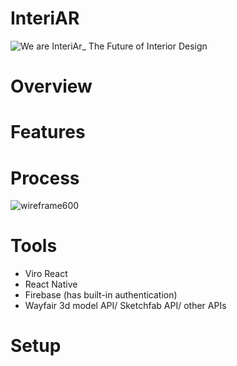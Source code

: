 # InteriAR
![We are InteriAr_ The Future of Interior Design](https://user-images.githubusercontent.com/53962625/70157698-072b6500-1684-11ea-9fa3-7e345273f381.png)

# Overview
# Features
# Process
![wireframe600](https://user-images.githubusercontent.com/53962625/70257277-fba96e00-1757-11ea-9918-35eb90edd11e.png)
# Tools
- Viro React 
- React Native
- Firebase (has built-in authentication)
- Wayfair 3d model API/ Sketchfab API/ other APIs

# Setup

